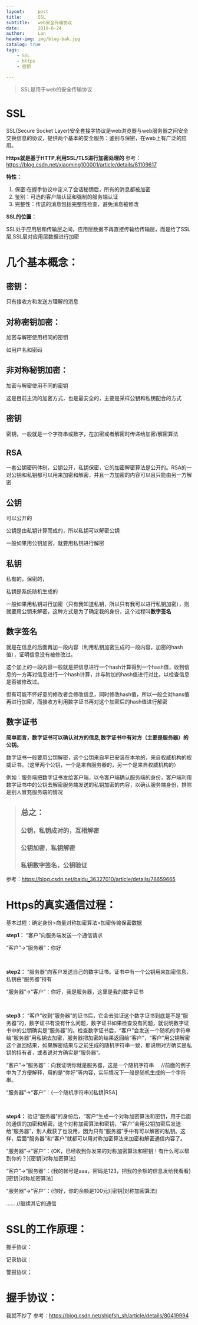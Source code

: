 ```yaml
---
layout:     post
title:      SSL
subtitle:   web安全传输协议
date:       2019-6-24
author:     Lan
header-img: img/blog-bak.jpg
catalog: true
tags:
    - SSL
    - https
    - 密钥
    
---
```

>SSL是用于web的安全传输协议

# SSL

SSL(Secure Socket Layer)安全套接字协议是web浏览器与web服务器之间安全交换信息的协议，提供两个基本的安全服务：鉴别与保密，在web上有广泛的应用。

**Https就是基于HTTP,利用SSL/TLS进行加密处理的**
参考：https://blog.csdn.net/xiaoming100001/article/details/81109617

**特性：**

1. 保密:在握手协议中定义了会话秘钥后，所有的消息都被加密
2. 鉴别：可选的客户端认证和强制的服务端认证
3. 完整性：传送的消息包括完整性检查，避免消息被修改



**SSL的位置：**

SSL处于应用层和传输层之间，应用层数据不再直接传输给传输层，而是给了SSL层,SSL层对应用层数据进行加密

# 几个基本概念：

## 密钥：
只有接收方和发送方理解的消息
## 对称密钥加密：
加密与解密使用相同的密钥

如用户名和密码
## 非对称秘钥加密：
加密与解密使用不同的密钥

这是目前主流的加密方式，也是最安全的，主要是采样公钥和私钥配合的方式

##  密钥
密钥，一般就是一个字符串或数字，在加密或者解密时传递给加密/解密算法
## RSA
一套公钥密码体制，公钥公开，私钥保密，它的加密解密算法是公开的。RSA的一对公钥和私钥都可以用来加密和解密，并且一方加密的内容可以且只能由另一方解密

## 公钥
可以公开的

公钥是由私钥计算而成的，所以私钥可以解密公钥

一般如果用公钥加密，就要用私钥进行解密
## 私钥
私有的，保密的，

私钥是系统随机生成的

一般如果用私钥进行加密（只有我知道私钥，所以只有我可以进行私钥加密），则就要用公钥来解密，这种方式是为了确定我的身份，这个过程叫**数字签名**

## 数字签名
就是在信息的后面再加一段内容（利用私钥加密生成的一段内容，加密的hash值），证明信息没有被修改过。

这个加上的一段内容一般就是把信息进行一个hash计算得到一个hash值，收到信息的一方再对信息进行一个hash计算，并与附加的hash值进行对比，以检查信息是否被修改过。

但有可能不怀好意的修改者会修改信息，同时修改hash值，所以一般会对hans值再进行加密，而接收方利用数字证书再对这个加密后的hash值进行解密
## 数字证书
**简单而言，数字证书可以确认对方的信息,数字证书中有对方（主要是服务器）的公钥。**

 数字证书一般要用公钥解密，这个公钥来自早已安装在本地的，来自权威机构的权威证书。（这里两个公钥，一个是来自服务器的，另一个是来自权威机构的）

例如：服务端把数字证书发给客户端，以令客户端确认服务端的身份，客户端利用数字证书中的公钥去解密服务端发送的私钥加密的内容，以确认服务端身份，排除是别人冒充服务端的情况


>## 总之：
>### 公钥，私钥成对的，互相解密
>### 公钥加密，私钥解密
>### 私钥数字签名，公钥验证
参考：https://blog.csdn.net/baidu_36327010/article/details/78659665
# Https的真实通信过程：

基本过程：确定身份>商量对称加密算法>加密传输保密数据

**step1：** “客户”向服务端发送一个通信请求

“客户”->“服务器”：你好

  

**step2：** “服务器”向客户发送自己的数字证书。证书中有一个公钥用来加密信息，私钥由“服务器”持有

“服务器”->“客户”：你好，我是服务器，这里是我的数字证书 

 

**step3：** “客户”收到“服务器”的证书后，它会去验证这个数字证书到底是不是“服务器”的，数字证书有没有什么问题，数字证书如果检查没有问题，就说明数字证书中的公钥确实是“服务器”的。检查数字证书后，“客户”会发送一个随机的字符串给“服务器”用私钥去加密，服务器把加密的结果返回给“客户”，“客户”用公钥解密这个返回结果，如果解密结果与之前生成的随机字符串一致，那说明对方确实是私钥的持有者，或者说对方确实是“服务器”。

“客户”->“服务器”：向我证明你就是服务器，这是一个随机字符串     //前面的例子中为了方便解释，用的是“你好”等内容，实际情况下一般是随机生成的一个字符串。

“服务器”->“客户”：{一个随机字符串}[私钥|RSA]

 

**step4：** 验证“服务器”的身份后，“客户”生成一个对称加密算法和密钥，用于后面的通信的加密和解密。这个对称加密算法和密钥，“客户”会用公钥加密后发送给“服务器”，别人截获了也没用，因为只有“服务器”手中有可以解密的私钥。这样，后面“服务器”和“客户”就都可以用对称加密算法来加密和解密通信内容了。

“服务器”->“客户”：{OK，已经收到你发来的对称加密算法和密钥！有什么可以帮到你的？}[密钥|对称加密算法]

“客户”->“服务器”：{我的帐号是aaa，密码是123，把我的余额的信息发给我看看}[密钥|对称加密算法]

“服务器”->“客户”：{你好，你的余额是100元}[密钥|对称加密算法]

…… //继续其它的通信
 

# SSL的工作原理：
握手协议：

记录协议：

警报协议；

# 握手协议：
我就不抄了
参考：https://blog.csdn.net/shipfsh_sh/article/details/80419994

